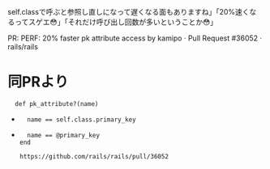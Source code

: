 self.classで呼ぶと参照し直しになって遅くなる面もありますね」「20%速くなるってスゲエ😳」「それだけ呼び出し回数が多いということか😳」

PR: PERF: 20% faster pk attribute access by kamipo · Pull Request #36052 · rails/rails
# 同PRより
      def pk_attribute?(name)
-       name == self.class.primary_key
+       name == @primary_key
      end

      https://github.com/rails/rails/pull/36052
